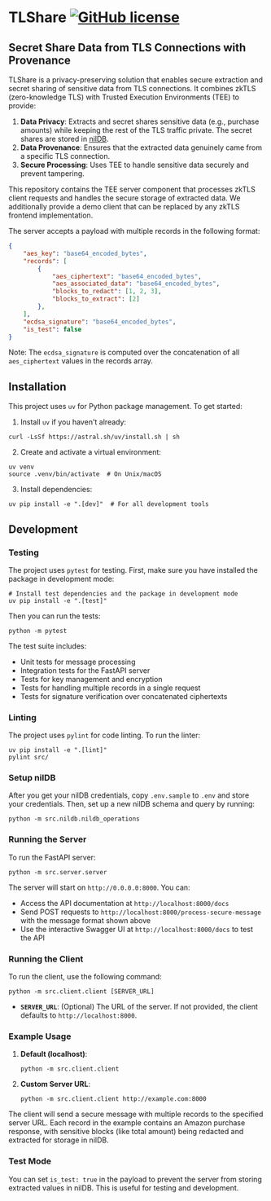# TLShare [![GitHub license](https://img.shields.io/badge/license-MIT-green.svg)](https://github.com/jimouris/tlshare-tee-nildb/blob/main/LICENSE)

## Secret Share Data from TLS Connections with Provenance

TLShare is a privacy-preserving solution that enables secure extraction and secret sharing of sensitive data from TLS connections.
It combines zkTLS (zero-knowledge TLS) with Trusted Execution Environments (TEE) to provide:
1. **Data Privacy**: Extracts and secret shares sensitive data (e.g., purchase amounts) while keeping the rest of the TLS traffic private. The secret shares are stored in [nilDB](https://docs.nillion.com/build/secret-vault).
2. **Data Provenance**: Ensures that the extracted data genuinely came from a specific TLS connection.
3. **Secure Processing**: Uses TEE to handle sensitive data securely and prevent tampering.

This repository contains the TEE server component that processes zkTLS client requests and handles the secure storage of extracted data.
We additionally provide a demo client that can be replaced by any zkTLS frontend implementation.

The server accepts a payload with multiple records in the following format:
```json
{
    "aes_key": "base64_encoded_bytes",
    "records": [
        {
            "aes_ciphertext": "base64_encoded_bytes",
            "aes_associated_data": "base64_encoded_bytes",
            "blocks_to_redact": [1, 2, 3],
            "blocks_to_extract": [2]
        },
    ],
    "ecdsa_signature": "base64_encoded_bytes",
    "is_test": false
}
```

Note: The `ecdsa_signature` is computed over the concatenation of all `aes_ciphertext` values in the records array.

## Installation

This project uses `uv` for Python package management. To get started:

1. Install `uv` if you haven't already:
```shell
curl -LsSf https://astral.sh/uv/install.sh | sh
```

2. Create and activate a virtual environment:
```shell
uv venv
source .venv/bin/activate  # On Unix/macOS
```

3. Install dependencies:
```shell
uv pip install -e ".[dev]"  # For all development tools
```

## Development

### Testing

The project uses `pytest` for testing. First, make sure you have installed the package in development mode:

```shell
# Install test dependencies and the package in development mode
uv pip install -e ".[test]"
```

Then you can run the tests:

```shell
python -m pytest
```

The test suite includes:
- Unit tests for message processing
- Integration tests for the FastAPI server
- Tests for key management and encryption
- Tests for handling multiple records in a single request
- Tests for signature verification over concatenated ciphertexts

### Linting

The project uses `pylint` for code linting. To run the linter:

```shell
uv pip install -e ".[lint]"
pylint src/
```

### Setup nilDB
After you get your nilDB credentials, copy `.env.sample` to `.env` and store your credentials.
Then, set up a new nilDB schema and query by running:
```shell
python -m src.nildb.nildb_operations
```

### Running the Server
To run the FastAPI server:
```shell
python -m src.server.server
```

The server will start on `http://0.0.0.0:8000`. You can:

- Access the API documentation at `http://localhost:8000/docs`
- Send POST requests to `http://localhost:8000/process-secure-message` with the message format shown above
- Use the interactive Swagger UI at `http://localhost:8000/docs` to test the API

### Running the Client

To run the client, use the following command:

```shell
python -m src.client.client [SERVER_URL]
```

- **`SERVER_URL`**: (Optional) The URL of the server. If not provided, the client defaults to `http://localhost:8000`.

### Example Usage

1. **Default (localhost)**:
   ```shell
   python -m src.client.client
   ```

2. **Custom Server URL**:
   ```shell
   python -m src.client.client http://example.com:8000
   ```

The client will send a secure message with multiple records to the specified server URL. Each record in the example contains an Amazon purchase response, with sensitive blocks (like total amount) being redacted and extracted for storage in nilDB.

### Test Mode

You can set `is_test: true` in the payload to prevent the server from storing extracted values in nilDB. This is useful for testing and development.

